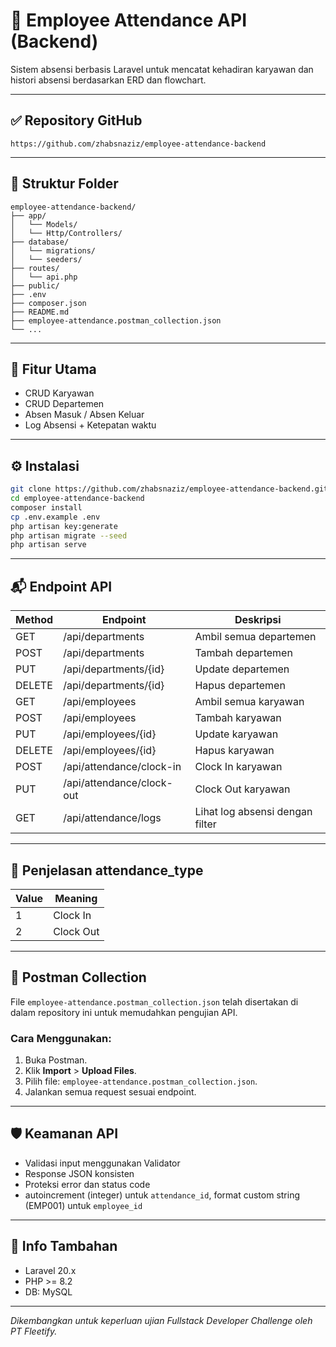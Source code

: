 # 🧾 Employee Attendance API (Backend)

Sistem absensi berbasis Laravel untuk mencatat kehadiran karyawan dan histori absensi berdasarkan ERD dan flowchart.

---

## ✅ Repository GitHub

```
https://github.com/zhabsnaziz/employee-attendance-backend
```

---

## 📁 Struktur Folder

```
employee-attendance-backend/
├── app/
│   └── Models/
│   └── Http/Controllers/
├── database/
│   └── migrations/
│   └── seeders/
├── routes/
│   └── api.php
├── public/
├── .env
├── composer.json
├── README.md
├── employee-attendance.postman_collection.json
└── ...
```

---

## 📘 Fitur Utama

- CRUD Karyawan
- CRUD Departemen
- Absen Masuk / Absen Keluar
- Log Absensi + Ketepatan waktu

---

## ⚙️ Instalasi

```bash
git clone https://github.com/zhabsnaziz/employee-attendance-backend.git
cd employee-attendance-backend
composer install
cp .env.example .env
php artisan key:generate
php artisan migrate --seed
php artisan serve
```

---

## 📬 Endpoint API

| Method | Endpoint                     | Deskripsi                       |
|--------|------------------------------|----------------------------------|
| GET    | /api/departments             | Ambil semua departemen          |
| POST   | /api/departments             | Tambah departemen               |
| PUT    | /api/departments/{id}        | Update departemen               |
| DELETE | /api/departments/{id}        | Hapus departemen                |
| GET    | /api/employees               | Ambil semua karyawan            |
| POST   | /api/employees               | Tambah karyawan                 |
| PUT    | /api/employees/{id}          | Update karyawan                 |
| DELETE | /api/employees/{id}          | Hapus karyawan                  |
| POST   | /api/attendance/clock-in     | Clock In karyawan               |
| PUT    | /api/attendance/clock-out    | Clock Out karyawan              |
| GET    | /api/attendance/logs         | Lihat log absensi dengan filter |

---

## 📌 Penjelasan attendance_type

| Value | Meaning   |
|-------|-----------|
| 1     | Clock In  |
| 2     | Clock Out |

---

## 📄 Postman Collection

File `employee-attendance.postman_collection.json` telah disertakan di dalam repository ini untuk memudahkan pengujian API.

### Cara Menggunakan:

1. Buka Postman.
2. Klik **Import** > **Upload Files**.
3. Pilih file: `employee-attendance.postman_collection.json`.
4. Jalankan semua request sesuai endpoint.

---

## 🛡️ Keamanan API

- Validasi input menggunakan Validator
- Response JSON konsisten
- Proteksi error dan status code
- autoincrement (integer) untuk `attendance_id`, format custom string (EMP001) untuk `employee_id`

---

## 📄 Info Tambahan

- Laravel 20.x
- PHP >= 8.2
- DB: MySQL

---

_Dikembangkan untuk keperluan ujian Fullstack Developer Challenge oleh PT Fleetify._
